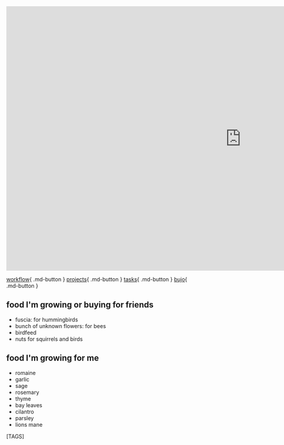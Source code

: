 
<iframe width="1236" height="695" src="https://www.youtube.com/embed/NrwQ2ktVhHE" title="🧘‍♂️💪biriyani with tandoori chicken and shrimp + tikka masala 🐔🔥" frameborder="0" allow="accelerometer; autoplay; clipboard-write; encrypted-media; gyroscope; picture-in-picture; web-share" referrerpolicy="strict-origin-when-cross-origin" allowfullscreen></iframe>

[workflow](workflow.md){ .md-button }
[projects](projects.md){ .md-button }
[tasks](todo.md){ .md-button }
[bujo](bujo/2023.md){ .md-button }

## food I'm growing or buying for friends

- fuscia: for hummingbirds
- bunch of unknown flowers: for bees
- birdfeed
- nuts for squirrels and birds

## food I'm growing for me

- romaine
- garlic
- sage
- rosemary
- thyme
- bay leaves
- cilantro
- parsley
- lions mane

[TAGS]
